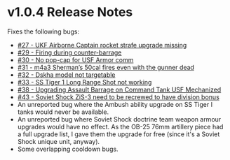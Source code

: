 # v1.0.4 Release Notes

Fixes the following bugs:

- [#27 - UKF Airborne Captain rocket strafe upgrade missing](https://github.com/Stoklomolvi/Spearhead-Public/issues/27)
- [#29 - Firing during counter-barrage](https://github.com/Stoklomolvi/Spearhead-Public/issues/29)
- [#30 - No pop-cap for USF Armor comm](https://github.com/Stoklomolvi/Spearhead-Public/issues/30)
- [#31 - m4a3 Sherman’s 50cal fires even with the gunner dead](https://github.com/Stoklomolvi/Spearhead-Public/issues/31)
- [#32 - Dskha model not targetable](https://github.com/Stoklomolvi/Spearhead-Public/issues/32)
- [#33 - SS Tiger 1 Long Range Shot not working](https://github.com/Stoklomolvi/Spearhead-Public/issues/33)
- [#38 - Upgrading Assault Barrage on Command Tank USF Mechanized](https://github.com/Stoklomolvi/Spearhead-Public/issues/38)
- [#43 - Soviet Shock ZiS-3 need to be recrewed to have division bonus](https://github.com/Stoklomolvi/Spearhead-Public/issues/43)
- An unreported bug where the Ambush ability upgrade on SS Tiger I tanks would never be available.
- An unreported bug where Soviet Shock doctrine team weapon armour upgrades would have no effect. As the OB-25 76mm artillery piece had a full upgrade list, I gave them the upgrade for free (since it's a Soviet Shock unique unit, anyway).
- Some overlapping cooldown bugs.

